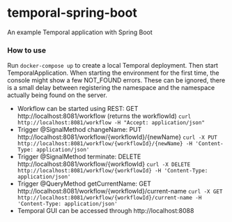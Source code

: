 # temporal-spring-boot
An example Temporal application with Spring Boot

### How to use
Run `docker-compose up` to create a local Temporal deployment.
Then start TemporalApplication. When starting the environment for the first time, the console might show a few NOT_FOUND errors. These can be ignored, there is a small delay between registering the namespace and the namespace actually being found on the server.

- Workflow can be started using REST:
  GET http://localhost:8081/workflow (returns the workflowId) `curl http://localhost:8081/workflow -H "Accept: application/json"`
- Trigger @SignalMethod changeName:
  PUT http://localhost:8081/workflow/{workflowId}/{newName} `curl -X PUT http://localhost:8081/workflow/{workflowId}/{newName} -H 'Content-Type: application/json'`
- Trigger @SignalMethod terminate:
  DELETE http://localhost:8081/workflow/{workflowId} `curl -X DELETE http://localhost:8081/workflow/{workflowId} -H 'Content-Type: application/json'`
- Trigger @QueryMethod getCurrentName:
  GET http://localhost:8081/workflow/{workflowId}/current-name `curl -X GET http://localhost:8081/workflow/{workflowId}/current-name -H 'Content-Type: application/json'`
- Temporal GUI can be accessed through http://localhost:8088